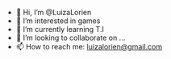 - 👋 Hi, I’m @LuizaLorien
- 👀 I’m interested in games
- 🌱 I’m currently learning T.I
- 💞️ I’m looking to collaborate on ...
- 📫 How to reach me: luizalorien@gmail.com

<!---
LuizaLorien/LuizaLorien is a ✨ special ✨ repository because its `README.md` (this file) appears on your GitHub profile.
You can click the Preview link to take a look at your changes.
--->
